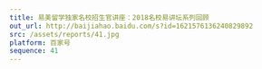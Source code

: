 ```yaml
---
title: 易美留学独家名校招生官讲座：2018名校易讲坛系列回顾
out_url: http://baijiahao.baidu.com/s?id=1621576136240829892
src: /assets/reports/41.jpg
platform: 百家号
sequence: 41
---
```

